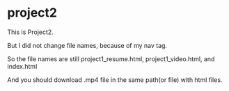 # project2 
This is Project2.

But I did not change file names, because of my nav tag. 

So the file names are still project1_resume.html, project1_video.html, and index.html

And you should download .mp4 file in the same path(or file) with html files.
